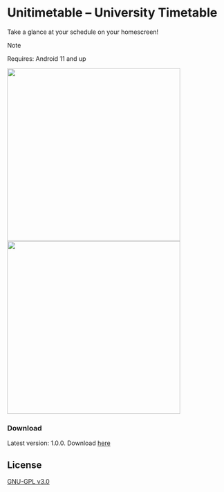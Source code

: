 # Unitimetable – University Timetable

Take a glance at your schedule on your homescreen!

> [!NOTE]
> Requires: Android 11 and up

<div display="flex" flex-direction="horizontal">
  <img src="https://github.com/user-attachments/assets/b8830be0-fc18-4db2-a42a-56085e0b6b8d" height="400">
  <img src="https://github.com/user-attachments/assets/e644eadc-6382-4a0a-af57-b35692a9c0e2" height="400">
</div>

### Download
Latest version: 1.0.0. Download [here](https://github.com/LeeWeeder/unitimetable/releases/download/v1.0.0/unitimetable-1.0.0.apk)

## License

[GNU-GPL v3.0](https://github.com/LeeWeeder/unitimetable/blob/62c9c9b8430664eb9eba9fb72cff20c38868d658/LICENSE)

